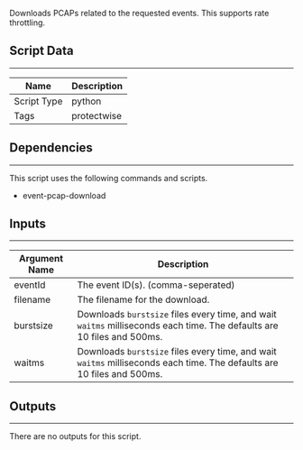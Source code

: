 Downloads PCAPs related to the requested events. This supports rate throttling.

## Script Data

---

| **Name** | **Description** |
| --- | --- |
| Script Type | python |
| Tags | protectwise |


## Dependencies

---
This script uses the following commands and scripts.

* event-pcap-download

## Inputs

---

| **Argument Name** | **Description** |
| --- | --- |
| eventId | The event ID(s). (comma-seperated)|
| filename | The filename for the download. |
| burstsize | Downloads `burstsize` files every time, and wait `waitms` milliseconds each time. The defaults are 10 files and 500ms. |
| waitms | Downloads `burstsize` files every time, and wait `waitms` milliseconds each time. The defaults are 10 files and 500ms. |

## Outputs

---
There are no outputs for this script.

